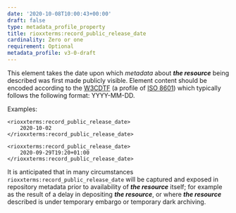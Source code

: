 ```yaml
---
date: '2020-10-08T10:00:43+00:00'
draft: false
type: metadata_profile_property
title: rioxxterms:record_public_release_date
cardinality: Zero or one
requirement: Optional
metadata_profile: v3-0-draft
---
```

This element takes the date upon which *metadata* about ***the resource*** being described was first made publicly visible. Element content should be encoded according to the [W3CDTF](https://www.w3.org/TR/NOTE-datetime) (a profile of [ISO 8601](https://www.iso.org/standard/40874.html)) which typically follows the following format: YYYY-MM-DD.

Examples:

    <rioxxterms:record_public_release_date>
        2020-10-02
    </rioxxterms:record_public_release_date>
    
    <rioxxterms:record_public_release_date>
        2020-09-29T19:20+01:00
    </rioxxterms:record_public_release_date>

It is anticipated that in many circumstances `rioxxterms:record_public_release_date` will be captured and exposed in repository metadata prior to availability of ***the resource*** itself; for example as the result of a delay in depositing ***the resource***, or where ***the resource*** described is under temporary embargo or temporary dark archiving. 

